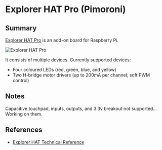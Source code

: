 ﻿# Explorer HAT Pro (Pimoroni)

## Summary

[Explorer HAT Pro](https://shop.pimoroni.com/products/explorer-hat) is an add-on board for Raspberry Pi.

![Explorer HAT Pro](https://res.cloudinary.com/practicaldev/image/fetch/s--h3gOjXAH--/c_limit%2Cf_auto%2Cfl_progressive%2Cq_auto%2Cw_880/https://user-images.githubusercontent.com/10654401/63101233-e88c4b80-bf78-11e9-87ff-20e7a2809c40.png)

It consists of multiple devices. Currently supported devices:

- Four coloured LEDs (red, green, blue, and yellow)
- Two H-bridge motor drivers (up to 200mA per channel; soft PWM control)

## Notes

Capacitive touchpad, inputs, outputs, and 3.3v breakout not supported... Working on them.

## References

* [Explorer HAT Technical Reference](https://github.com/pimoroni/explorer-hat/blob/master/documentation/Technical-reference.md)
